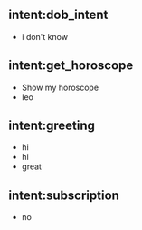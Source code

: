 ## intent:dob_intent
- i don't know

## intent:get_horoscope
- Show my horoscope
- leo

## intent:greeting
- hi
- hi
- great

## intent:subscription
- no

